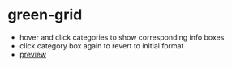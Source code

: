 # green-grid
+ hover and click categories to show corresponding info boxes
+ click category box again to revert to initial format
+ [preview](https://rawgit.com/hwangks/hwangks.github.io/green-grid/index.html)